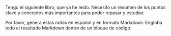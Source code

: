 Tengo el siguiente libro, que ya he leído. Necesito un resumen de los puntos clave y conceptos más importantes para poder repasar y estudiar.

Por favor, genera estas notas en español y en formato Markdown. Engloba todo el resultado Markdown dentro de un bloque de código.

